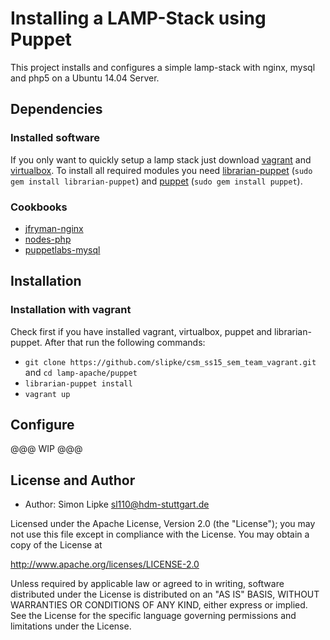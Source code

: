 # Installing a LAMP-Stack using Puppet

This project installs and configures a simple lamp-stack with nginx, mysql and php5 on a Ubuntu 14.04 Server. 

## Dependencies

### Installed software

If you only want to quickly setup a lamp stack just download [vagrant](https://www.vagrantup.com/) and [virtualbox](https://www.virtualbox.org/).
To install all required modules you need [librarian-puppet](https://github.com/rodjek/librarian-puppet) (`sudo gem install librarian-puppet`) and [puppet](https://puppetlabs.com) (`sudo gem install puppet`).

### Cookbooks

* [jfryman-nginx](https://forge.puppetlabs.com/jfryman/nginx)
* [nodes-php](https://forge.puppetlabs.com/nodes/php)
* [puppetlabs-mysql](https://forge.puppetlabs.com/puppetlabs/mysql)


## Installation

### Installation with vagrant

Check first if you have installed vagrant, virtualbox, puppet and librarian-puppet. After that run the following commands:

* `git clone https://github.com/slipke/csm_ss15_sem_team_vagrant.git` and `cd lamp-apache/puppet`
* `librarian-puppet install`
* `vagrant up`

## Configure

@@@ WIP @@@

## License and Author
 * Author: Simon Lipke sl110@hdm-stuttgart.de
 
Licensed under the Apache License, Version 2.0 (the "License"); you may not use this file except in compliance with the License. You may obtain a copy of the License at

http://www.apache.org/licenses/LICENSE-2.0

Unless required by applicable law or agreed to in writing, software distributed under the License is distributed on an "AS IS" BASIS, WITHOUT WARRANTIES OR CONDITIONS OF ANY KIND, either express or implied. See the License for the specific language governing permissions and limitations under the License.